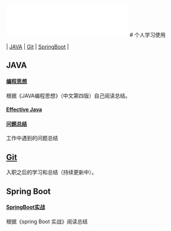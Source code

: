 <iframe frameborder="no" border="0" marginwidth="0" marginheight="0" width=330 height=86 src="//music.163.com/outchain/player?type=2&id=4990424&auto=1&height=66"></iframe>    
# 个人学习使用

| [JAVA](#JAVA) | [Git](#Git) | [SpringBoot](#SpringBoot) |

## JAVA
#### [编程思想](Java/编程思想.md)  
   根据《JAVA编程思想》（中文第四版）自己阅读总结。
#### [Effective Java](Java/Effective%20Java.md)

#### [问题总结](Java/working.md)  
   工作中遇到的问题总结

## [Git](Git/Git.md)  

   入职之后的学习和总结（持续更新中）。

## Spring Boot 
#### [SpringBoot实战](SpringBoot/SpringBoot实战.md)  
   根据《spring Boot 实战》阅读总结

